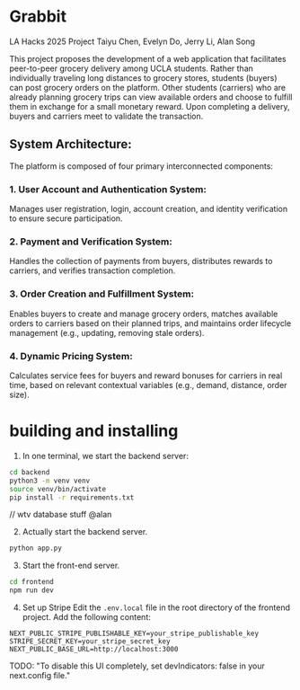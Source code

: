 # Grabbit

LA Hacks 2025 Project 
Taiyu Chen, Evelyn Do, Jerry Li, Alan Song

This project proposes the development of a web application that facilitates peer-to-peer grocery delivery among UCLA students. Rather than individually traveling long distances to grocery stores, students (buyers) can post grocery orders on the platform. Other students (carriers) who are already planning grocery trips can view available orders and choose to fulfill them in exchange for a small monetary reward. Upon completing a delivery, buyers and carriers meet to validate the transaction.

## System Architecture:
The platform is composed of four primary interconnected components:

### 1. User Account and Authentication System:
Manages user registration, login, account creation, and identity verification to ensure secure participation.

### 2. Payment and Verification System:
Handles the collection of payments from buyers, distributes rewards to carriers, and verifies transaction completion.

### 3. Order Creation and Fulfillment System:
Enables buyers to create and manage grocery orders, matches available orders to carriers based on their planned trips, and maintains order lifecycle management (e.g., updating, removing stale orders).

### 4. Dynamic Pricing System:
Calculates service fees for buyers and reward bonuses for carriers in real time, based on relevant contextual variables (e.g., demand, distance, order size).


# building and installing

1. In one terminal, we start the backend server:
```bash
cd backend
python3 -m venv venv
source venv/bin/activate
pip install -r requirements.txt
```

// wtv database stuff @alan

2. Actually start the backend server.
```bash
python app.py
```

3. Start the front-end server.
```bash
cd frontend
npm run dev
```
4. Set up Stripe
Edit the `.env.local` file in the root directory of the frontend project. Add the following content:
```
NEXT_PUBLIC_STRIPE_PUBLISHABLE_KEY=your_stripe_publishable_key
STRIPE_SECRET_KEY=your_stripe_secret_key
NEXT_PUBLIC_BASE_URL=http://localhost:3000
```

TODO: 
"To disable this UI completely, set devIndicators: false in your next.config file."